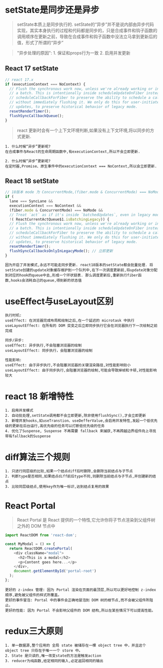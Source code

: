 # setState是同步还是异步

>setState本质上是同步执行的. setState的“异步”并不是说内部由异步代码实现，其实本身执行的过程和代码都是同步的，只是合成事件和钩子函数的调用顺序在更新之前，导致在合成事件和钩子函数中没法立马拿到更新后的值，形式了所谓的“异步”

> "异步处理的原因": 1. 保证和props行为一致  2. 启用并发更新

## React 17 setState

```js
// react 17.x
if (executionContext === NoContext) {
  // Flush the synchronous work now, unless we're already working or inside
  // a batch. This is intentionally inside scheduleUpdateOnFiber instead of
  // scheduleCallbackForFiber to preserve the ability to schedule a callback
  // without immediately flushing it. We only do this for user-initiated
  // updates, to preserve historical behavior of legacy mode.
  resetRenderTimer();
  flushSyncCallbackQueue();
}
```

> react 更新时会有一个上下文环境判断,如果没有上下文环境,将以同步的方式更新.

    1. 什么时候“异步”更新呢?
    在合成事件与React的生命周期函数中,有executionContext,所以不会立即更新.

    2. 什么时候“异步”更新呢?
    在定时器,Promise、原生事件中的executionContext === NoContext,所以会立即更新.

## React 18 setState

```js
// 18版本 mode 为 ConcurrentMode,(fiber.mode & ConcurrentMode) === NoMode 为fale,所以永远不会立即更新
if (
  lane === SyncLane && 
  executionContext === NoContext && 
  (fiber.mode & ConcurrentMode) === NoMode && 
  // Treat `act` as if it's inside `batchedUpdates`, even in legacy mode.
  !( ReactCurrentActQueue$1.isBatchingLegacy)) {
  // Flush the synchronous work now, unless we're already working or inside
  // a batch. This is intentionally inside scheduleUpdateOnFiber instead of
  // scheduleCallbackForFiber to preserve the ability to schedule a callback
  // without immediately flushing it. We only do this for user-initiated
  // updates, to preserve historical behavior of legacy mode.
  resetRenderTimer();
  flushSyncCallbacksOnlyInLegacyMode(); // 立即更新
}
```
    因为开启了并发模式,永远不可能走同步更新. react18版本的setState都会批量处理. 将setState创建的update对象缓存维护到一个队列中,在下一次调度更新前,将update对象分配到对应的hook的queue中去,形成一个环状链表. 那么调度更新后,重新执行fiber函数,hooks会消耗自己的queue,得到新的状态值

# useEffect与useLayout区别

    执行时机:
    useEffect: 在浏览器完成布局和绘制之后,在一个延迟的 microtask 中执行
    useLayoutEffect: 在所有的 DOM 突变之后立即同步执行它会在浏览器执行下一次绘制之前完成

    同步/异步:
    useEffect: 异步执行,不会阻塞浏览器的绘制
    useLayoutEffect: 同步执行，会阻塞浏览器的绘制

    性能影响:
    useEffect: 由于异步执行,不会阻塞浏览器的关键渲染路径,对性能影响较小
    useLayoutEffect: 由于同步执行,会阻塞浏览器的绘制,可能会导致掉帧和卡顿,对性能影响较大

# react 18 新增特性

    1. 启用并发模式
    2. 自动批处理,setState调用都不会立即更新,除非使用flushSync(),才会立即更新
    3. 新增并发hooks,如useTranstion、useDefferValue,会启用并发特性,发起一个低优先级的更新在后台运行,高优先级的任务可以打断低优先级的任务
    4. 优化了Suspense, Suspense 不再需要 fallback 来捕获,不再跨越边界组件向上寻找带有fallback的Suspense

# diff算法三个规则

    1. 只进行同层级的比较,如果一个结点diff后时删除,会删除当前结点与子节点
    2. 判断type是否相同,如果结点diff前后type不同,则删除当前结点与子节点,并创建新的结点
    3. 比较同层级结点,使用key作为唯一标识,达到结点复用的效果

# React Portal

> React Portal 是 React 提供的一个特性,它允许你将子节点渲染到父组件树之外的 DOM 节点中

```js
import ReactDOM from 'react-dom';

const MyModal = () => {
  return ReactDOM.createPortal(
    <div className="modal">
      <h2>This is a modal</h2>
      <p>Content goes here...</p>
    </div>,
    document.getElementById('portal-root')
  );
};
```
    更好的 z-index 管理: 因为 Portal 渲染在页面的最顶层,所以可以更好地控制 z-index 顺序,避免被父组件的样式所覆盖。
    更好的事件冒泡: Portal 中的事件会正确地冒泡到 DOM 树的根节点,而不会被父组件所阻止。
    更好的性能: 因为 Portal 不会影响父组件的 DOM 结构,所以在某些情况下可以提高性能。

# redux三大原则

    1. 单一数据源,整个应用的 全局 state 被储存在一棵 object tree 中，并且这个 object tree 只存在于唯一一个 store 中。
    2. State 是只读的,唯一改变state的方法是触发action
    3. reducer为纯函数,给定相同的输入,必定返回相同的输出